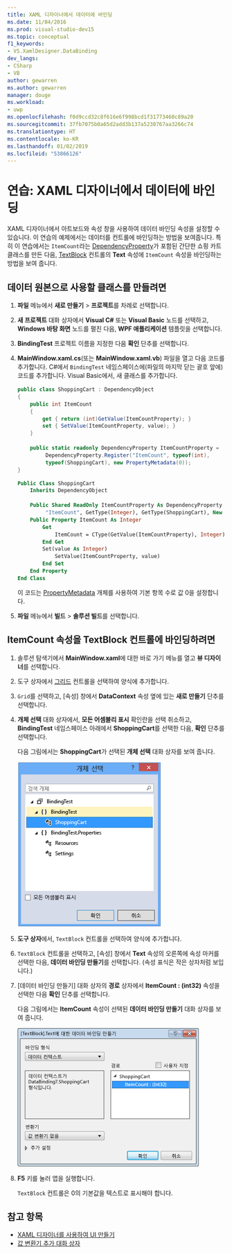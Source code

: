 ```yaml
---
title: XAML 디자이너에서 데이터에 바인딩
ms.date: 11/04/2016
ms.prod: visual-studio-dev15
ms.topic: conceptual
f1_keywords:
- VS.XamlDesigner.DataBinding
dev_langs:
- CSharp
- VB
author: gewarren
ms.author: gewarren
manager: douge
ms.workload:
- uwp
ms.openlocfilehash: f0d9ccd32c8f616e6f998bcd1f31773460c89a20
ms.sourcegitcommit: 37fb7075b0a65d2add3b137a5230767aa3266c74
ms.translationtype: HT
ms.contentlocale: ko-KR
ms.lasthandoff: 01/02/2019
ms.locfileid: "53866126"
---
```

# <a name="walkthrough-bind-to-data-in-xaml-designer"></a>연습: XAML 디자이너에서 데이터에 바인딩

XAML 디자이너에서 아트보드와 속성 창을 사용하여 데이터 바인딩 속성을 설정할 수 있습니다. 이 연습의 예제에서는 데이터를 컨트롤에 바인딩하는 방법을 보여줍니다. 특히 이 연습에서는 `ItemCount`라는 [DependencyProperty](/uwp/api/Windows.UI.Xaml.DependencyProperty)가 포함된 간단한 쇼핑 카트 클래스를 만든 다음, [TextBlock](/uwp/api/Windows.UI.Xaml.Controls.TextBlock) 컨트롤의 **Text** 속성에 `ItemCount` 속성을 바인딩하는 방법을 보여 줍니다.

## <a name="to-create-a-class-to-use-as-a-data-source"></a>데이터 원본으로 사용할 클래스를 만들려면

1. **파일** 메뉴에서 **새로 만들기** > **프로젝트**를 차례로 선택합니다.

1. **새 프로젝트** 대화 상자에서 **Visual C#** 또는 **Visual Basic** 노드를 선택하고, **Windows 바탕 화면** 노드를 펼친 다음, **WPF 애플리케이션** 템플릿을 선택합니다.

1. **BindingTest** 프로젝트 이름을 지정한 다음 **확인** 단추를 선택합니다.

1. **MainWindow.xaml.cs**(또는 **MainWindow.xaml.vb**) 파일을 열고 다음 코드를 추가합니다. C#에서 `BindingTest` 네임스페이스에(파일의 마지막 닫는 괄호 앞에) 코드를 추가합니다. Visual Basic에서, 새 클래스를 추가합니다.

   ```csharp
   public class ShoppingCart : DependencyObject
   {
       public int ItemCount
       {
           get { return (int)GetValue(ItemCountProperty); }
           set { SetValue(ItemCountProperty, value); }
       }

       public static readonly DependencyProperty ItemCountProperty =
            DependencyProperty.Register("ItemCount", typeof(int),
            typeof(ShoppingCart), new PropertyMetadata(0));
   }
   ```

   ```vb
   Public Class ShoppingCart
       Inherits DependencyObject

       Public Shared ReadOnly ItemCountProperty As DependencyProperty = DependencyProperty.Register(
            "ItemCount", GetType(Integer), GetType(ShoppingCart), New PropertyMetadata(0))
       Public Property ItemCount As Integer
           Get
               ItemCount = CType(GetValue(ItemCountProperty), Integer)
           End Get
           Set(value As Integer)
               SetValue(ItemCountProperty, value)
           End Set
       End Property
   End Class
   ```

   이 코드는 [PropertyMetadata](/uwp/api/Windows.UI.Xaml.PropertyMetadata) 개체를 사용하여 기본 항목 수로 값 0을 설정합니다.

1. **파일** 메뉴에서 **빌드** > **솔루션 빌드**를 선택합니다.

## <a name="to-bind-the-itemcount-property-to-a-textblock-control"></a>ItemCount 속성을 TextBlock 컨트롤에 바인딩하려면

1. 솔루션 탐색기에서 **MainWindow.xaml**에 대한 바로 가기 메뉴를 열고 **뷰 디자이너**를 선택합니다.

1. 도구 상자에서 [그리드](/uwp/api/Windows.UI.Xaml.Controls.Grid) 컨트롤을 선택하여 양식에 추가합니다.

1. `Grid`를 선택하고, [속성] 창에서 **DataContext** 속성 옆에 있는 **새로 만들기** 단추를 선택합니다.

1. **개체 선택** 대화 상자에서, **모든 어셈블리 표시** 확인란을 선택 취소하고, **BindingTest** 네임스페이스 아래에서 **ShoppingCart**를 선택한 다음, **확인** 단추를 선택합니다.

     다음 그림에서는 **ShoppingCart**가 선택된 **개체 선택** 대화 상자를 보여 줍니다.

     ![개체 선택 대화 상자](../designers/media/blendselectobject.png)

1. **도구 상자**에서, `TextBlock` 컨트롤을 선택하여 양식에 추가합니다.

1. `TextBlock` 컨트롤을 선택하고, [속성] 창에서 **Text** 속성의 오른쪽에 속성 마커를 선택한 다음, **데이터 바인딩 만들기**를 선택합니다. (속성 표식은 작은 상자처럼 보입니다.)

1. [데이터 바인딩 만들기] 대화 상자의 **경로** 상자에서 **ItemCount : (int32)** 속성을 선택한 다음 **확인** 단추를 선택합니다.

     다음 그림에서는 **ItemCount** 속성이 선택된 **데이터 바인딩 만들기** 대화 상자를 보여 줍니다.

     ![데이터 바인딩 만들기 대화 상자](../designers/media/xaml_create_data_binding.png)

1. **F5** 키를 눌러 앱을 실행합니다.

     `TextBlock` 컨트롤은 0의 기본값을 텍스트로 표시해야 합니다.

## <a name="see-also"></a>참고 항목

- [XAML 디자이너를 사용하여 UI 만들기](../designers/creating-a-ui-by-using-xaml-designer-in-visual-studio.md)
- [값 변환기 추가 대화 상자](https://msdn.microsoft.com/library/c5f3d110-a541-4b55-8bca-928f77778af8)